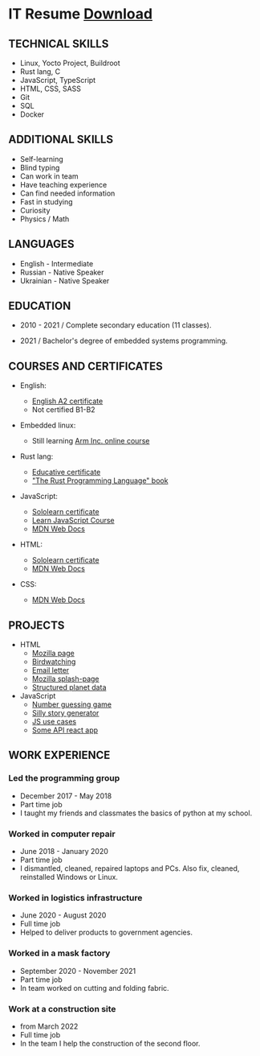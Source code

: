 # IT Resume [Download](https://raw.githubusercontent.com/nehalch/nehalch/main/Andrew%20Nehalchuk%20IT%20Resume.pdf)
## TECHNICAL SKILLS
- Linux, Yocto Project, Buildroot
- Rust lang, C
- JavaScript, TypeScript
- HTML, CSS, SASS
- Git
- SQL
- Docker

## ADDITIONAL SKILLS
- Self-learning
- Blind typing
- Can work in team
- Have teaching experience
- Can find needed information
- Fast in studying
- Curiosity 
- Physics / Math 

## LANGUAGES 
- English - Intermediate
- Russian - Native Speaker
- Ukrainian - Native Speaker 

## EDUCATION

- 2010 - 2021 / Complete secondary education (11 classes).

- 2021 / Bachelor's degree of embedded systems programming.

## COURSES AND CERTIFICATES

- English:
  - [English A2 certificate](https://raw.githubusercontent.com/nehalch/nehalch/main/certificates/Nehalchuk%20Andrew%20English%20A2%20certificate.jpg)
  - Not certified B1-B2

- Embedded linux:
  - Still learning [Arm Inc. online course](https://www.arm.com/resources/education/online-courses/embedded-linux)

- Rust lang:
  - [Educative certificate](https://raw.githubusercontent.com/nehalch/nehalch/main/certificates/Nehalchuk%20Andrew%20Rust%20certificate.png)
  - ["The Rust Programming Language" book](https://doc.rust-lang.org/book/)

- JavaScript:
  - [Sololearn certificate](https://raw.githubusercontent.com/nehalch/nehalch/main/certificates/Nehalchuk%20Andrew%20JavaScript%20certificate.png)
  - [Learn JavaScript Course](https://learnjavascript.online/)
  - [MDN Web Docs](https://developer.mozilla.org/en-US/docs/Learn/JavaScript)

- HTML:
  - [Sololearn certificate](https://raw.githubusercontent.com/nehalch/nehalch/main/certificates/Nehalchuk%20Andrew%20HTML%20certificate.png)
  - [MDN Web Docs](https://developer.mozilla.org/en-US/docs/Learn/HTML)

- CSS:
  - [MDN Web Docs](https://developer.mozilla.org/en-US/docs/Learn/CSS)

## PROJECTS

- HTML
  - [Mozilla page](https://nehalch.github.io/web/1_html/1_firefox/index.html)
  - [Birdwatching](https://nehalch.github.io/web/1_html/2_birdwatching/index.html)
  - [Email letter](https://nehalch.github.io/web/1_html/3_letter/index.html)
  - [Mozilla splash-page](https://nehalch.github.io/web/1_html/4_splash-page/index.html)
  - [Structured planet data](https://nehalch.github.io/web/1_html/5_structuring_planet_data/index.html)
- JavaScript 
  - [Number guessing game](https://nehalch.github.io/web/3_js/1_number_guessing_game/index.html)
  - [Silly story generator](https://nehalch.github.io/web/3_js/2_silly_story_generator/index.html)
  - [JS use cases](https://nehalch.github.io/web/3_js/0_study_notes/index.html)
  - [Some API react app](https://github.com/nehalch/api_react_app)

## WORK EXPERIENCE

### Led the programming group
- December 2017 - May 2018
- Part time job
- I taught my friends and classmates the basics of python at my school.
### Worked in computer repair
- June 2018 - January 2020
- Part time job
- I dismantled, cleaned, repaired laptops and PCs. Also fix, cleaned, reinstalled Windows or Linux.
### Worked in logistics infrastructure

- June 2020 - August 2020
- Full time job
- Helped to deliver products to government agencies.

### Worked in a mask factory

- September 2020 - November 2021
- Part time job
- In team worked on cutting and folding fabric.


### Work at a construction site

- from March 2022
- Full time job
- In the team I help the construction of the second floor.
